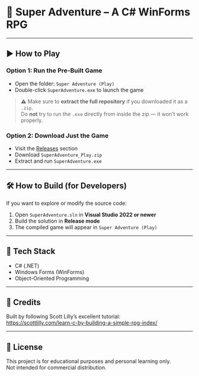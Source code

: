 ﻿# 🧙 Super Adventure – A C# WinForms RPG
 
---

## ▶️ How to Play

### Option 1: Run the Pre-Built Game
- Open the folder: `Super Adventure (Play)`
- Double-click `SuperAdventure.exe` to launch the game

> ⚠️ Make sure to **extract the full repository** if you downloaded it as a `.zip`.  
> Do **not** try to run the `.exe` directly from inside the zip — it won’t work properly.

### Option 2: Download Just the Game
- Visit the [Releases](https://github.com/YOUR_USERNAME/SuperAdventure/releases) section
- Download `SuperAdventure_Play.zip`
- Extract and run `SuperAdventure.exe`

---

## 🛠 How to Build (for Developers)

If you want to explore or modify the source code:

1. Open `SuperAdventure.sln` in **Visual Studio 2022 or newer**
2. Build the solution in **Release mode**
3. The compiled game will appear in `Super Adventure (Play)`

---


## 🧰 Tech Stack

- C# (.NET)
- Windows Forms (WinForms)
- Object-Oriented Programming

---

## 📜 Credits

Built by following Scott Lilly’s excellent tutorial:  
https://scottlilly.com/learn-c-by-building-a-simple-rpg-index/

---

## 📝 License

This project is for educational purposes and personal learning only.  
Not intended for commercial distribution.

